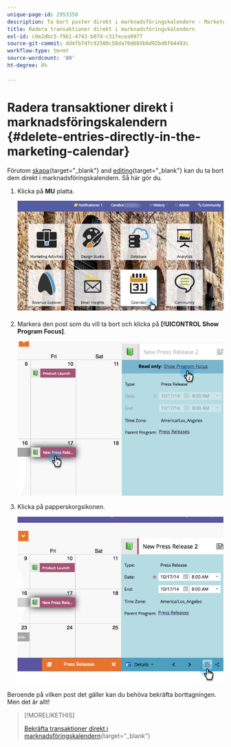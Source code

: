```yaml
---
unique-page-id: 2953358
description: Ta bort poster direkt i marknadsföringskalendern - Marketo Docs - produktdokumentation
title: Radera transaktioner direkt i marknadsföringskalendern
exl-id: c0e2dbc5-f9b1-4743-b07d-c31fecea9977
source-git-commit: dd4fb7dfc92580c58da70d603b6d92bd8f64493c
workflow-type: tm+mt
source-wordcount: '80'
ht-degree: 0%

---
```


# Radera transaktioner direkt i marknadsföringskalendern {#delete-entries-directly-in-the-marketing-calendar}

Förutom [skapa](/help/marketo/product-docs/core-marketo-concepts/marketing-calendar/working-with-the-calendar/create-entries-directly-in-the-marketing-calendar.md){target="_blank"} and [editing](/help/marketo/product-docs/core-marketo-concepts/marketing-calendar/working-with-the-calendar/edit-entries-directly-in-the-marketing-calendar.md){target="_blank"} kan du ta bort dem direkt i marknadsföringskalendern. Så här gör du.

1. Klicka på **MU** platta.

   ![](assets/2017-05-10-15-30-47-4.png)

1. Markera den post som du vill ta bort och klicka på **[!UICONTROL Show Program Focus]**.

   ![](assets/image2014-10-20-13-3a20-3a33.png)

1. Klicka på papperskorgsikonen.

   ![](assets/image2014-10-20-13-3a20-3a42.png)

Beroende på vilken post det gäller kan du behöva bekräfta borttagningen. Men det är allt!

>[!MORELIKETHIS]
>
>[Bekräfta transaktioner direkt i marknadsföringskalendern](/help/marketo/product-docs/core-marketo-concepts/marketing-calendar/working-with-the-calendar/confirm-entries-directly-in-the-marketing-calendar.md){target="_blank"}
